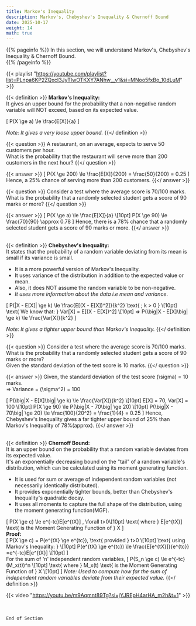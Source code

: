 ```yaml
---
title: Markov's Inequality
description: Markov's, Chebyshev's Inequality & Chernoff Bound
date: 2025-10-17
weight: 14
math: true
---
```


{{% pageinfo %}}
In this section, we will understand Markov's, Chebyshev's Inequality & Chernoff Bound.<br>
{{% /pageinfo %}}

{{< playlist "https://youtube.com/playlist?list=PLnpa6KP2ZQxcI3JyTIwOTKXY7ANhw__v1&si=MNoo5fxBo_10dLuM" >}}
<br>

{{< definition >}}
**Markov's Inequality:** <br>
It gives an upper bound for the probability that a non-negative random variable will NOT exceed, based on its expected value. <br>

\[
P(X \ge a) \le \frac{E[X]}{a}
\]

*Note: It gives a very loose upper bound.*
{{</ definition >}}
<br>

{{< question >}}
A restaurant, on an average, expects to serve 50 customers per hour. <br>
What is the probability that the restaurant will serve more than 200 customers in the next hour?
{{</ question >}}

{{< answer >}}
\[
P(X \ge 200) \le \frac{E[X]}{200} = \frac{50}{200} = 0.25
\]
Hence, a 25% chance of serving more than 200 customers.
{{</ answer >}}
<br>

{{< question >}}
Consider a test where the average score is 70/100 marks. <br>
What is the probability that a randomly selected student gets a score of 90 marks or more?
{{</ question >}}

{{< answer >}}
\[
P(X \ge a) \le \frac{E[X]}{a} \\[10pt]
P(X \ge 90) \le \frac{70}{90} \approx 0.78
\]
Hence, there is a 78% chance that a randomly selected student gets a score of 90 marks or more.
{{</ answer >}}
<br><br>

{{< definition >}}
**Chebyshev's Inequality:** <br>
It states that the probability of a random variable deviating from its mean is small if its variance is small. <br>
- It is a more powerful version of Markov's Inequality. <br>
- It uses variance of the distribution in addition to the expected value or mean. <br>
- Also, it does NOT assume the random variable to be non-negative. <br>
- _It uses more information about the data i.e mean and variance_. <br>

\[
P(|X - E[X]| \ge k) \le \frac{E[(X - E[X])^2]}{k^2} \text{ ; k > 0 } \\[10pt]
\text{ We know that: } Var[X] = E[(X - E[X])^2] \\[10pt]
=> P(\big|X - E[X]\big| \ge k) \le \frac{Var[X]}{k^2}
\]

*Note: It gives a tighter upper bound than Markov's Inequality.*
{{</ definition >}}
<br>

{{< question >}}
Consider a test where the average score is 70/100 marks. <br>
What is the probability that a randomly selected student gets a score of 90 marks or more? <br>
Given the standard deviation of the test score is 10 marks.
{{</ question >}}

{{< answer >}}
Given, the standard deviation of the test score \(\sigma\) = 10 marks. <br>
=> Variance = \(\sigma^2\) = 100 <br>

\[
P(\big|X - E[X]\big| \ge k) \le \frac{Var[X]}{k^2} \\[10pt]
E[X] = 70, Var[X] = 100 \\[10pt]
P(X \ge 90) \le P(\big|X - 70\big| \ge 20) \\[10pt]
P(\big|X - 70\big| \ge 20) \le \frac{100}{20^2} = \frac{1}{4} = 0.25 
\]
Hence, Chebyshev's Inequality gives a far tighter upper bound of 25% than Markov's Inequality of 78%(approx).
{{</ answer >}}
<br><br>

{{< definition >}}
**Chernoff Bound:** <br>
It is an upper bound on the probability that a random variable deviates from its expected value. <br>
It's an exponentially decreasing bound on the "tail" of a random variable's distribution, 
which can be calculated using its moment generating function. <br>
- It is used for sum or average of independent random variables (not necessarily identically distributed).
- It provides exponentially tighter bounds, better than Chebyshev's Inequality's quadratic decay.
- It uses all moments to capture the full shape of the distribution, using the moment generating function(MGF).

\[
P(X \ge c) \le e^{-tc}E[e^{tX}] , \forall t>0\\[10pt]
\text{ where } E[e^{tX}] \text{ is the Moment Generating Function of } X
\]
<br>
**Proof:** <br>
\[
P(X \ge c) = P(e^{tX} \ge e^{tc}), \text{ provided } t>0 \\[10pt]
\text{ using Markov's Inequality: } \\[10pt]
P(e^{tX} \ge e^{tc}) \le \frac{E[e^{tX}]}{e^{tc}} =e^{-tc}E[e^{tX}] \\[10pt]
\]
<br>
For the sum of 'n' independent random variables,
\[
P(S_n \ge c) \le e^{-tc}(M_x(t))^n \\[10pt]
\text{ where } M_x(t) \text{ is the Moment Generating Function of } X \\[10pt]
\]
*Note: Used to compute how far the sum of independent random variables deviate from their expected value.*
{{</ definition >}}

{{< video "https://youtu.be/m9Aqmnt89Tg?si=jYJREpH4arHA_m2h&t=1" >}}

<br><br>
```End of Section```